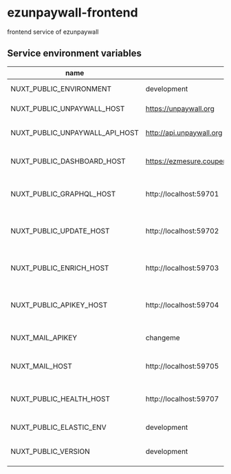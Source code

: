 # ezunpaywall-frontend

frontend service of ezunpaywall

## Service environment variables

| name | default | description |
| --- | --- | --- |
| NUXT_PUBLIC_ENVIRONMENT | development | environment of node |
| NUXT_PUBLIC_UNPAYWALL_HOST | https://unpaywall.org | Host of unpaywall |
| NUXT_PUBLIC_UNPAYWALL_API_HOST | http://api.unpaywall.org | Host of API of unpaywall |
| NUXT_PUBLIC_DASHBOARD_HOST | https://ezmesure.couperin.org/kibana/s/ezunpaywall/app/dashboards | Host of ezmesure dashboard |
| NUXT_PUBLIC_GRAPHQL_HOST | http://localhost:59701 | Host of ezunpaywall graphql service |
| NUXT_PUBLIC_UPDATE_HOST | http://localhost:59702 | Host of ezunpaywall update service |
| NUXT_PUBLIC_ENRICH_HOST | http://localhost:59703 | Host of ezunpaywall enrich service |
| NUXT_PUBLIC_APIKEY_HOST | http://localhost:59704 | Host of ezunpaywall apikey service |
| NUXT_MAIL_APIKEY | changeme | Apikey to send mail of mail service |
| NUXT_MAIL_HOST | http://localhost:59705 | Host of ezunpaywall mail service |
| NUXT_PUBLIC_HEALTH_HOST | http://localhost:59707 | Host of ezunpaywall health service |
| NUXT_PUBLIC_ELASTIC_ENV | development | version of elastic |
| NUXT_PUBLIC_VERSION | development | version displayed on frontend |

